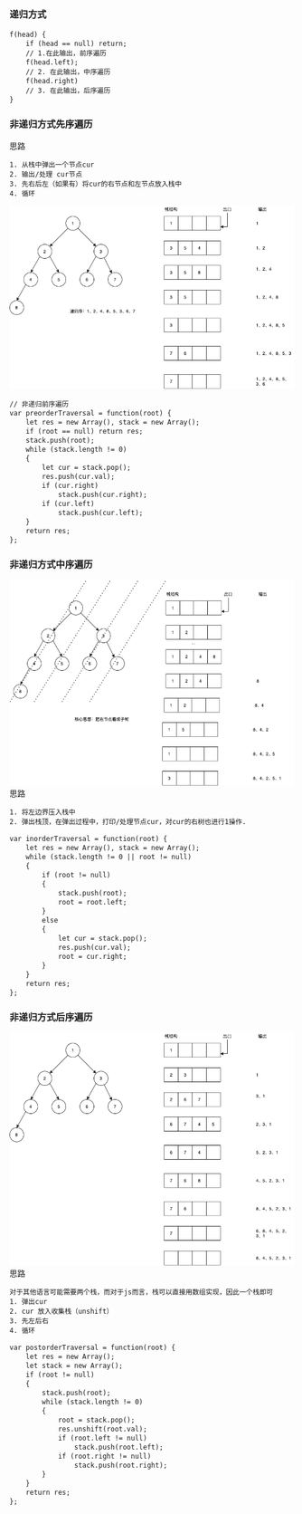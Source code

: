 ### 递归方式
```
f(head) {
    if (head == null) return;
    // 1.在此输出，前序遍历
    f(head.left);
    // 2. 在此输出，中序遍历
    f(head.right)
    // 3. 在此输出，后序遍历
}
```
### 非递归方式先序遍历
思路

    1. 从栈中弹出一个节点cur
    2. 输出/处理 cur节点
    3. 先右后左（如果有）将cur的右节点和左节点放入栈中
    4. 循环
![image](https://github.com/zhangcaiqian/algorithm-practice/blob/master/Assets/先序.png)
```
// 非递归前序遍历
var preorderTraversal = function(root) {
    let res = new Array(), stack = new Array();
    if (root == null) return res;
    stack.push(root);
    while (stack.length != 0)
    {
        let cur = stack.pop();
        res.push(cur.val);
        if (cur.right)
            stack.push(cur.right);
        if (cur.left)
            stack.push(cur.left);
    }
    return res;
};
```
### 非递归方式中序遍历
![image](https://github.com/zhangcaiqian/algorithm-practice/blob/master/Assets/中序.png)
思路

    1. 将左边界压入栈中
    2. 弹出栈顶，在弹出过程中，打印/处理节点cur，对cur的右树也进行1操作.
```
var inorderTraversal = function(root) {
    let res = new Array(), stack = new Array();
    while (stack.length != 0 || root != null)
    {
        if (root != null)
        {
            stack.push(root);
            root = root.left;
        }
        else
        {
            let cur = stack.pop();
            res.push(cur.val);
            root = cur.right;
        }
    }
    return res;
};
```
### 非递归方式后序遍历
![image](https://github.com/zhangcaiqian/algorithm-practice/blob/master/Assets/后序.png)
思路

    对于其他语言可能需要两个栈，而对于js而言，栈可以直接用数组实现，因此一个栈即可
    1. 弹出cur
    2. cur 放入收集栈（unshift）
    3. 先左后右
    4. 循环
```
var postorderTraversal = function(root) {
    let res = new Array();
    let stack = new Array();
    if (root != null)
    {
        stack.push(root);
        while (stack.length != 0)
        {
            root = stack.pop();
            res.unshift(root.val);
            if (root.left != null)
                stack.push(root.left);
            if (root.right != null)
                stack.push(root.right);
        }
    }
    return res;
};
```